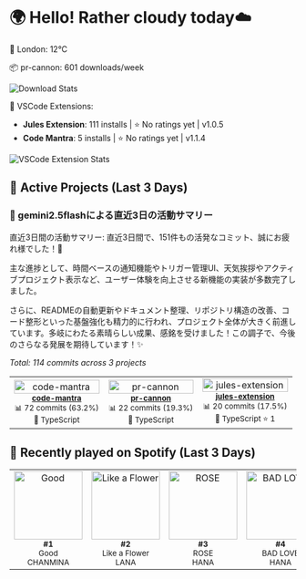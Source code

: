 <!-- weather-greeting:start -->
# 🌍 Hello! Rather cloudy today☁️
📍 London: 12°C
<!-- weather-greeting:end -->

<!-- stats:start -->
📦 pr-cannon: 601 downloads/week

![Download Stats](https://quickchart.io/chart?c=%7B%22type%22%3A%22line%22%2C%22data%22%3A%7B%22labels%22%3A%5B%222025-10-24%22%2C%222025-10-25%22%2C%222025-10-26%22%2C%222025-10-27%22%5D%2C%22datasets%22%3A%5B%7B%22label%22%3A%22pr-cannon%22%2C%22data%22%3A%5B366%2C366%2C589%2C601%5D%2C%22borderColor%22%3A%22%23FF6384%22%2C%22backgroundColor%22%3A%22transparent%22%2C%22tension%22%3A0.4%7D%5D%7D%2C%22options%22%3A%7B%22title%22%3A%7B%22display%22%3Atrue%2C%22text%22%3A%22npm%20Weekly%20Downloads%22%7D%2C%22scales%22%3A%7B%22yAxes%22%3A%5B%7B%22ticks%22%3A%7B%22beginAtZero%22%3Atrue%7D%7D%5D%7D%7D%7D&width=800&height=400)
<!-- stats:end -->

<!-- vscode-stats:start -->
🚀 VSCode Extensions:
- **Jules Extension**: 111 installs | ⭐ No ratings yet | v1.0.5
- **Code Mantra**: 5 installs | ⭐ No ratings yet | v1.1.4

![VSCode Extension Stats](https://quickchart.io/chart?c=%7B%22type%22%3A%22line%22%2C%22data%22%3A%7B%22labels%22%3A%5B%222025-10-24%22%2C%222025-10-25%22%2C%222025-10-26%22%2C%222025-10-27%22%5D%2C%22datasets%22%3A%5B%7B%22label%22%3A%22Jules%20Extension%22%2C%22data%22%3A%5B86%2C86%2C108%2C111%5D%2C%22borderColor%22%3A%22%239966FF%22%2C%22backgroundColor%22%3A%22transparent%22%2C%22tension%22%3A0.4%7D%2C%7B%22label%22%3A%22Code%20Mantra%22%2C%22data%22%3A%5B0%2C0%2C5%2C5%5D%2C%22borderColor%22%3A%22%23FF9F40%22%2C%22backgroundColor%22%3A%22transparent%22%2C%22tension%22%3A0.4%7D%5D%7D%2C%22options%22%3A%7B%22title%22%3A%7B%22display%22%3Atrue%2C%22text%22%3A%22VSCode%20Extension%20Installs%22%7D%2C%22scales%22%3A%7B%22yAxes%22%3A%5B%7B%22ticks%22%3A%7B%22beginAtZero%22%3Atrue%7D%7D%5D%7D%7D%7D&width=800&height=400)
<!-- vscode-stats:end -->

<!-- active-projects:start -->
## 🔨 Active Projects (Last 3 Days)

### 🤖 gemini2.5flashによる直近3日の活動サマリー

直近3日間の活動サマリー:
直近3日間で、151件もの活発なコミット、誠にお疲れ様でした！👏

主な進捗として、時間ベースの通知機能やトリガー管理UI、天気挨拶やアクティブプロジェクト表示など、ユーザー体験を向上させる新機能の実装が多数完了しました。

さらに、READMEの自動更新やドキュメント整理、リポジトリ構造の改善、コード整形といった基盤強化も精力的に行われ、プロジェクト全体が大きく前進しています。多岐にわたる素晴らしい成果、感銘を受けました！この調子で、今後のさらなる発展を期待しています！✨

_Total: 114 commits across 3 projects_

<table>
  <tr>
    <td align="center" width="33%">
      <a href="https://github.com/is0692vs/code-mantra" target="_blank">
        <img src="https://opengraph.githubassets.com/1/is0692vs/code-mantra" alt="code-mantra" width="100%" />
      </a>
      <br />
      <sub><strong><a href="https://github.com/is0692vs/code-mantra" target="_blank">code-mantra</a></strong></sub>
      <br />
      <sub>📊 72 commits (63.2%)</sub>
      <br />
      <sub>🔷 TypeScript </sub>
    </td>
    <td align="center" width="33%">
      <a href="https://github.com/is0692vs/pr-cannon" target="_blank">
        <img src="https://opengraph.githubassets.com/1/is0692vs/pr-cannon" alt="pr-cannon" width="100%" />
      </a>
      <br />
      <sub><strong><a href="https://github.com/is0692vs/pr-cannon" target="_blank">pr-cannon</a></strong></sub>
      <br />
      <sub>📊 22 commits (19.3%)</sub>
      <br />
      <sub>🔷 TypeScript </sub>
    </td>
    <td align="center" width="33%">
      <a href="https://github.com/is0692vs/jules-extension" target="_blank">
        <img src="https://opengraph.githubassets.com/1/is0692vs/jules-extension" alt="jules-extension" width="100%" />
      </a>
      <br />
      <sub><strong><a href="https://github.com/is0692vs/jules-extension" target="_blank">jules-extension</a></strong></sub>
      <br />
      <sub>📊 20 commits (17.5%)</sub>
      <br />
      <sub>🔷 TypeScript ⭐ 1</sub>
    </td>
  </tr>
</table>

<!-- active-projects:end -->

<!-- spotify:start -->
## 🎵 Recently played on Spotify (Last 3 Days)

<table>
  <tr>
    <td align="center">
      <a href="https://open.spotify.com/track/1Z8JOVjvZNhwOdwOVqZPpI" target="_blank">
        <img src="https://i.scdn.co/image/ab67616d0000b273fc5e4067581a0bf29e65afbb" alt="Good" width="120" />
      </a>
      <br />
      <sub><strong>#1</strong></sub>
      <br />
      <sub>Good</sub>
      <br />
      <sub>CHANMINA</sub>
    </td>
    <td align="center">
      <a href="https://open.spotify.com/track/3SS77BL8QoIWyoK0u7pDGQ" target="_blank">
        <img src="https://i.scdn.co/image/ab67616d0000b273ae516ba0de5909fc9613a81b" alt="Like a Flower" width="120" />
      </a>
      <br />
      <sub><strong>#2</strong></sub>
      <br />
      <sub>Like a Flower</sub>
      <br />
      <sub>LANA</sub>
    </td>
    <td align="center">
      <a href="https://open.spotify.com/track/5JTNhYqB0eG0ivgZcBviJ0" target="_blank">
        <img src="https://i.scdn.co/image/ab67616d0000b2733d342336e7841b9beef14e1d" alt="ROSE" width="120" />
      </a>
      <br />
      <sub><strong>#3</strong></sub>
      <br />
      <sub>ROSE</sub>
      <br />
      <sub>HANA</sub>
    </td>
    <td align="center">
      <a href="https://open.spotify.com/track/6x6MPCHCBGyPDPXkoelyVN" target="_blank">
        <img src="https://i.scdn.co/image/ab67616d0000b2739c7d4a442342da6cc2b7f8f4" alt="BAD LOVE" width="120" />
      </a>
      <br />
      <sub><strong>#4</strong></sub>
      <br />
      <sub>BAD LOVE</sub>
      <br />
      <sub>HANA</sub>
    </td>
    <td align="center">
      <a href="https://open.spotify.com/track/5klNADgwB1K5j2quV0SCDL" target="_blank">
        <img src="https://i.scdn.co/image/ab67616d0000b273fd30f0feb5e182d5c85210c7" alt="Blue Jeans" width="120" />
      </a>
      <br />
      <sub><strong>#5</strong></sub>
      <br />
      <sub>Blue Jeans</sub>
      <br />
      <sub>HANA</sub>
    </td>
  </tr>
</table>
<!-- spotify:end -->
